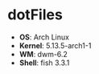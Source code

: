 # dotFiles

- **OS**: Arch Linux
- **Kernel**: 5.13.5-arch1-1
- **WM**: dwm-6.2
- **Shell**: fish 3.3.1
